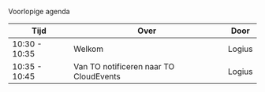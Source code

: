 Voorlopige agenda

|  Tijd          | Over                                         | Door                       |
|----------------|----------------------------------------------|----------------------------|
|  10:30 - 10:35 | Welkom                                       | Logius                     |
|  10:35 - 10:45 | Van TO notificeren naar TO CloudEvents       | Logius                     |
